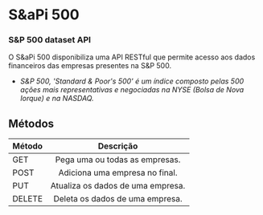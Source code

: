 # S&aPi 500 
### S&P 500 dataset API

O S&aPi 500 disponibiliza uma API RESTful que permite acesso aos dados financeiros das empresas presentes na S&P 500. 
- *S&P 500, 'Standard & Poor's 500' é um índice composto pelas 500 ações mais representativas e negociadas na NYSE (Bolsa de Nova Iorque) e na NASDAQ.*

## Métodos

| Método        | Descrição                        | 
| ------------- |:-------------:                   | 
| GET           | Pega uma ou todas as empresas.   | 
| POST          | Adiciona uma empresa no final.   |   
| PUT           | Atualiza os dados de uma empresa.| 
| DELETE        | Deleta os dados de uma empresa.  | 